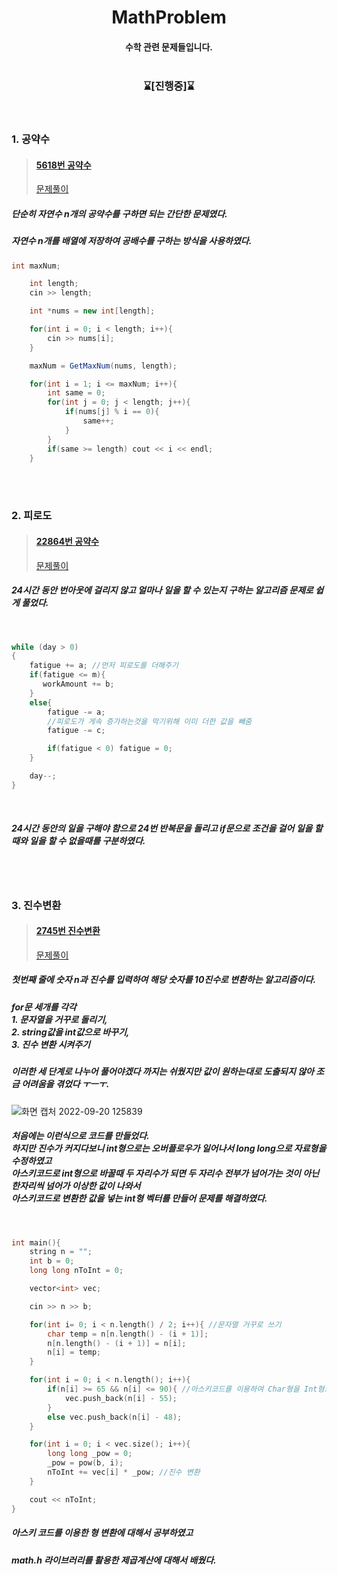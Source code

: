 <div align='center'>

# MathProblem
#### 수학 관련 문제들입니다. <br><br>

### ⌛[**진행중**]⌛
<br>

<div align='left'>

### 1. 공약수<br>
> #### [5618번 공약수](https://www.acmicpc.net/problem/5618)
> [문제풀이](https://github.com/ehdbs28/Algorithm/blob/main/BAEKJOON/Math/5618_common%20factor.cpp)

##### 단순히 자연수 n개의 공약수를 구하면 되는 간단한 문제였다.<br>
##### 자연수 n개를 배열에 저장하여 공배수를 구하는 방식을 사용하였다.<br>

```cs
int maxNum;

    int length;
    cin >> length;

    int *nums = new int[length];

    for(int i = 0; i < length; i++){
        cin >> nums[i];
    }

    maxNum = GetMaxNum(nums, length);

    for(int i = 1; i <= maxNum; i++){
        int same = 0;
        for(int j = 0; j < length; j++){
            if(nums[j] % i == 0){
                same++;
            } 
        }
        if(same >= length) cout << i << endl;
    }
```

<br>
<br>

### 2. 피로도<br>
> #### [22864번 공약수](https://www.acmicpc.net/problem/22864)
> [문제풀이](https://github.com/ehdbs28/Algorithm/blob/main/BAEKJOON/Math/22864_fatigue.cpp)

##### 24시간 동안 번아웃에 걸리지 않고 얼마나 일을 할 수 있는지 구하는 알고리즘 문제로 쉽게 풀었다.
<br>

``` cs
while (day > 0)
{
    fatigue += a; //먼저 피로도를 더해주기
    if(fatigue <= m){
       workAmount += b;
    }
    else{
        fatigue -= a; 
        //피로도가 게속 증가하는것을 막기위해 이미 더한 값을 빼줌
        fatigue -= c;

        if(fatigue < 0) fatigue = 0;
    }

    day--;
}
```

<br>

##### 24시간 동안의 일을 구해야 함으로 24번 반복문을 돌리고 if문으로 조건을 걸어 일을 할 때와 일을 할 수 없을때를 구분하였다.

<br><br>

### 3. 진수변환
> #### [2745번 진수변환](https://www.acmicpc.net/problem/2745)
> [문제풀이](https://github.com/ehdbs28/Algorithm/blob/main/BAEKJOON/Math/2745_ToDecimal.cpp)

##### 첫번째 줄에 숫자 n과 진수를 입력하여 해당 숫자를 10진수로 변환하는 알고리즘이다. <br>
##### for문 세개를 각각 <br>1. 문자열을 거꾸로 돌리기, <br>2. string값을 int값으로 바꾸기, <br>3. 진수 변환 시켜주기
##### 이러한 세 단계로 나누어 풀어야겠다 까지는 쉬웠지만 값이 원하는대로 도출되지 않아 조금 어려움을 겪었다 ㅜㅡㅜ.

![화면 캡처 2022-09-20 125839](https://user-images.githubusercontent.com/98889991/191164377-69049764-f5e9-4a50-9b9b-b6d318dc845c.png)

##### 처음에는 이런식으로 코드를 만들었다. <br> 하지만 진수가 커지다보니 int형으로는 오버플로우가 일어나서 long long으로 자료형을 수정하였고 <br> 아스키코드로 int형으로 바꿀때 두 자리수가 되면 두 자리수 전부가 넘어가는 것이 아닌 한자리씩 넘어가 이상한 값이 나와서 <br> 아스키코드로 변환한 값을 넣는 int형 벡터를 만들어 문제를 해결하였다.

<br>

```cpp
int main(){
    string n = "";
    int b = 0;
    long long nToInt = 0;

    vector<int> vec;

    cin >> n >> b;

    for(int i= 0; i < n.length() / 2; i++){ //문자열 거꾸로 쓰기
        char temp = n[n.length() - (i + 1)];
        n[n.length() - (i + 1)] = n[i];
        n[i] = temp;
    }

    for(int i = 0; i < n.length(); i++){ 
        if(n[i] >= 65 && n[i] <= 90){ //아스키코드를 이용하여 Char형을 Int형으로 바꿔줌
            vec.push_back(n[i] - 55);
        }
        else vec.push_back(n[i] - 48);
    }

    for(int i = 0; i < vec.size(); i++){
        long long _pow = 0;
        _pow = pow(b, i);
        nToInt += vec[i] * _pow; //진수 변환
    }

    cout << nToInt;
}
```

##### 아스키 코드를 이용한 형 변환에 대해서 공부하였고 <br>
##### math.h 라이브러리를 활용한 제곱계산에 대해서 배웠다.